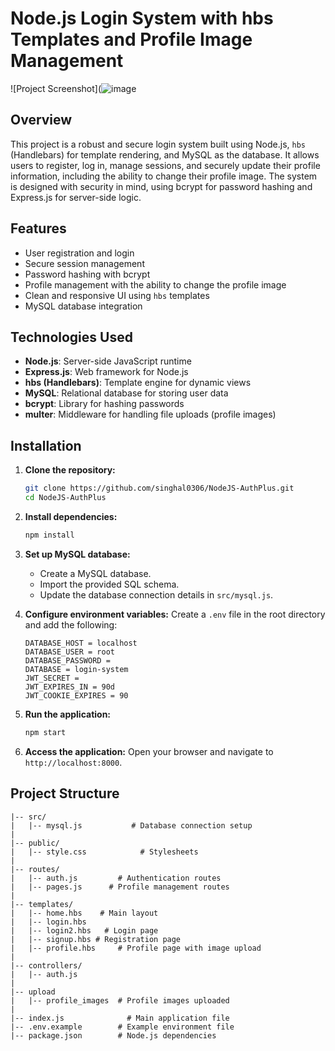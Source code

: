 # Node.js Login System with hbs Templates and Profile Image Management
![Project Screenshot](![image](https://github.com/user-attachments/assets/93f7c091-c91e-443b-a02b-986a199196fd)

## Overview

This project is a robust and secure login system built using Node.js, `hbs` (Handlebars) for template rendering, and MySQL as the database. It allows users to register, log in, manage sessions, and securely update their profile information, including the ability to change their profile image. The system is designed with security in mind, using bcrypt for password hashing and Express.js for server-side logic.

## Features

- User registration and login
- Secure session management
- Password hashing with bcrypt
- Profile management with the ability to change the profile image
- Clean and responsive UI using `hbs` templates
- MySQL database integration

## Technologies Used

- **Node.js**: Server-side JavaScript runtime
- **Express.js**: Web framework for Node.js
- **hbs (Handlebars)**: Template engine for dynamic views
- **MySQL**: Relational database for storing user data
- **bcrypt**: Library for hashing passwords
- **multer**: Middleware for handling file uploads (profile images)

## Installation

1. **Clone the repository:**
    ```bash
    git clone https://github.com/singhal0306/NodeJS-AuthPlus.git
    cd NodeJS-AuthPlus
    ```

2. **Install dependencies:**
    ```bash
    npm install
    ```

3. **Set up MySQL database:**
    - Create a MySQL database.
    - Import the provided SQL schema.
    - Update the database connection details in `src/mysql.js`.

4. **Configure environment variables:**
    Create a `.env` file in the root directory and add the following:
    ```env
    DATABASE_HOST = localhost
    DATABASE_USER = root
    DATABASE_PASSWORD =
    DATABASE = login-system
    JWT_SECRET =
    JWT_EXPIRES_IN = 90d
    JWT_COOKIE_EXPIRES = 90
    ```

5. **Run the application:**
    ```bash
    npm start
    ```

6. **Access the application:**
    Open your browser and navigate to `http://localhost:8000`.

## Project Structure

```plaintext
|-- src/
|   |-- mysql.js           # Database connection setup
|
|-- public/      
|   |-- style.css            # Stylesheets
|
|-- routes/
|   |-- auth.js         # Authentication routes
|   |-- pages.js      # Profile management routes
|
|-- templates/
|   |-- home.hbs    # Main layout
|   |-- login.hbs
|   |-- login2.hbs   # Login page
|   |-- signup.hbs # Registration page
|   |-- profile.hbs     # Profile page with image upload
|
|-- controllers/
|   |-- auth.js
|
|-- upload
|   |-- profile_images  # Profile images uploaded
|
|-- index.js              # Main application file
|-- .env.example        # Example environment file
|-- package.json        # Node.js dependencies
